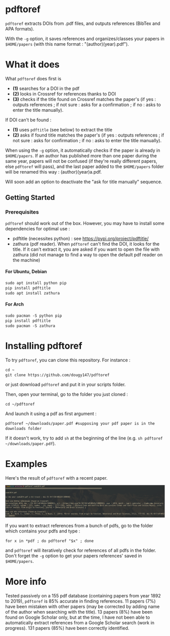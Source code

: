# pdftoref

`pdftoref` extracts DOIs from .pdf files, and outputs references (BibTex and APA formats).

With the `-g` option, it saves references and organizes/classes your papers in `$HOME/papers` (with this name format : "(author)(year).pdf").

# What it does

What `pdftoref` does first is
- **(1)** searches for a DOI in the pdf
- **(2)** looks in Crossref for references thanks to DOI
- **(3)** checks if the title found on Crossref matches the paper's (if yes : outputs references ; if not sure : asks for a confirmation ; if no : asks to enter the title manually).

If DOI can't be found :
- **(1)** uses `pdftitle` (see below) to extract the title
- **(2)** asks if found title matches the paper's (if yes : outputs references ; if not sure : asks for confirmation ; if no : asks to enter the title manually).


When using the `-g` option, it automatically checks if the paper is already in `$HOME/papers`. If an author has published more than one paper during the same year, papers will not be confused (if they're really different papers, else `pdftoref` will pass), and the last paper added to the `$HOME/papers` folder will be renamed this way : (author)(year)a.pdf.

Will soon add an option to deactivate the "ask for title manually" sequence.

## Getting Started

### Prerequisites

`pdftoref` should work out of the box. However, you may have to install some dependencies for optimal use :

* pdftitle (necessites python) : see https://pypi.org/project/pdftitle/
* zathura (pdf reader). When `pdftoref` can't find the DOI, it looks for the title. If it can't extract it, you are asked if you want to open the file with zathura (did not manage to find a way to open the default pdf reader on the machine) <!--If it can't find the title, it prints a preview (20 first lines) in the terminal, so you can copy and paste it. -->

#### For Ubuntu, Debian

```
sudo apt install python pip
pip install pdftitle
sudo apt install zathura
```

#### For Arch

```
sudo pacman -S python pip
pip install pdftitle
sudo pacman -S zathura
```

# Installing pdftoref

To try `pdftoref`, you can clone this repository. For instance :

```
cd ~
git clone https://github.com/dougy147/pdftoref
```

or just download `pdftoref` and put it in your scripts folder.

Then, open your terminal, go to the folder you just cloned :

```
cd ~/pdftoref
```

And launch it using a pdf as first argument :

```
pdftoref ~/downloads/paper.pdf #supposing your pdf paper is in the downloads folder
```

If it doesn't work, try to add `sh` at the beginning of the line (e.g. `sh pdftoref ~/downloads/paper.pdf`).

# Examples

Here's the result of `pdftoref` with a recent paper.

![](images/example1.png)

If you want to extract references from a bunch of pdfs, go to the folder which contains your pdfs and type :

```
for x in *pdf ; do pdftoref "$x" ; done
```

and `pdftoref` will iteratively check for references of all pdfs in the folder. Don't forget the `-g` option to get your papers references' saved in `$HOME/papers`.

# More info

Tested passively on a 155 pdf database (containing papers from year 1892 to 2019), `pdftoref` is 85% accurate in finding references. 11 papers (7%) have been mistaken with other papers (may be corrected by adding name of the author when searching with the title). 13 papers (8%) have been found on Google Scholar only, but at the time, I have not been able to automatically extract references from a Google Scholar search (work in progress). 131 papers (85%) have been correctly identified.
